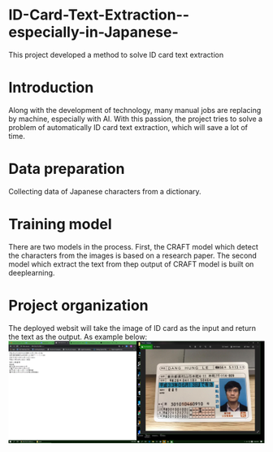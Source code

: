 # ID-Card-Text-Extraction--especially-in-Japanese-
This project developed a method to solve ID card text extraction
# Introduction
  Along with the development of technology, many manual jobs are replacing by machine, especially with AI.
  With this passion, the project tries to solve a problem of automatically ID card text extraction, which will save a lot of time.

# Data preparation
  Collecting data of Japanese characters from a dictionary. 
# Training model
  There are two models in the process. First, the CRAFT model which detect the characters from the images is based on a research paper. 
  The second model which extract the text from thep output of CRAFT model is built on deeplearning.
# Project organization
  The deployed websit will take the image of ID card as the input and return the text as the output. As example below:
  ![Alt text](https://github.com/shilv21/ID-Card-Text-Extraction--especially-in-Japanese-/blob/master/demo.png)
